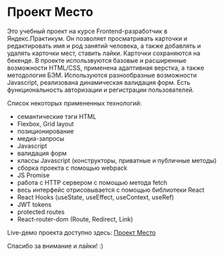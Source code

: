# Проект Место

Это учебный проект на курсе Frontend-разработчик в Яндекс.Практикум. Он позволяет просматривать карточки и редактировать имя и род занятий человека, а также добавлять и удалять карточки мест, ставить лайки. Карточки сохраняются на бекенде. В проекте использвуются базовые и расширенные возможности HTML/CSS, применена адаптивная верстка, а также методология БЭМ. Используются разнообразные возможности Javascript, реализована динамическая валидация форм. Есть функциональность авторизации и регистрации пользователей.

Список некоторых примененных технологий:
* семантические тэги HTML
* Flexbox, Grid layout
* позиционирование
* медиа-запросы
* Javascript
* валидация форм
* классы Javascript (конструкторы, приватные и публичные методы)
* сборка проекта с помощью webpack
* JS Promise
* работа с HTTP сервером с помощью метода fetch
* весь интерфейс отрисовывается с помощью библиотеки React
* React Hooks (useState, useEffect, useContext, useRef)
* JWT tokens
* protected routes
* React-router-dom (Route, Redirect, Link)

Live-демо проекта доступно здесь: [Проект Место](https://mesto.schapov.dev)

Спасибо за внимание и лайки! :)

